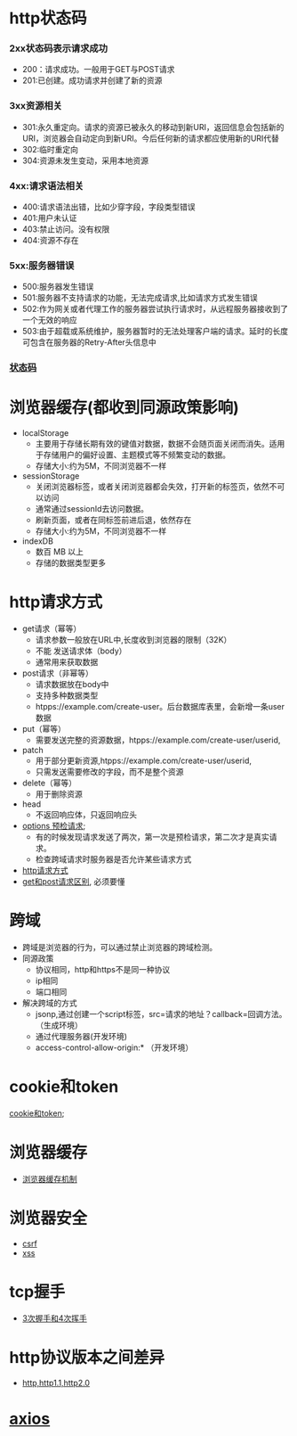 # http状态码

### 2xx状态码表示请求成功

- 200：请求成功。一般用于GET与POST请求
- 201:已创建。成功请求并创建了新的资源

### 3xx资源相关

- 301:永久重定向。请求的资源已被永久的移动到新URI，返回信息会包括新的URI，浏览器会自动定向到新URI。今后任何新的请求都应使用新的URI代替
- 302:临时重定向
- 304:资源未发生变动，采用本地资源

### 4xx:请求语法相关

- 400:请求语法出错，比如少穿字段，字段类型错误
- 401:用户未认证
- 403:禁止访问。没有权限
- 404:资源不存在

### 5xx:服务器错误

- 500:服务器发生错误
- 501:服务器不支持请求的功能，无法完成请求,比如请求方式发生错误
- 502:作为网关或者代理工作的服务器尝试执行请求时，从远程服务器接收到了一个无效的响应
- 503:由于超载或系统维护，服务器暂时的无法处理客户端的请求。延时的长度可包含在服务器的Retry-After头信息中
### [状态码](https://www.runoob.com/http/http-status-codes.html)

# 浏览器缓存(都收到同源政策影响)

- localStorage
    - 主要用于存储长期有效的键值对数据，数据不会随页面关闭而消失。适用于存储用户的偏好设置、主题模式等不频繁变动的数据。
    - 存储大小:约为5M，不同浏览器不一样
- sessionStorage
    - 关闭浏览器标签，或者关闭浏览器都会失效，打开新的标签页，依然不可以访问
    - 通常通过sessionId去访问数据。
    - 刷新页面，或者在同标签前进后退，依然存在
    - 存储大小:约为5M，不同浏览器不一样
- indexDB
    - 数百 MB 以上
    - 存储的数据类型更多

# http请求方式

- get请求（幂等）
    - 请求参数一般放在URL中,长度收到浏览器的限制（32K）
    - 不能 发送请求体（body）
    - 通常用来获取数据
- post请求（非幂等）
    - 请求数据放在body中
    - 支持多种数据类型
    - htpps://example.com/create-user。后台数据库表里，会新增一条user数据
- put（幂等）
    - 需要发送完整的资源数据，htpps://example.com/create-user/userid,
- patch
    - 用于部分更新资源,htpps://example.com/create-user/userid,
    - 只需发送需要修改的字段，而不是整个资源
- delete（幂等）
    - 用于删除资源
- head
    - 不返回响应体，只返回响应头
- [options 预检请求](https://juejin.cn/post/6844903765363916814);
    - 有的时候发现请求发送了两次，第一次是预检请求，第二次才是真实请求。
    - 检查跨域请求时服务器是否允许某些请求方式
- [http请求方式](https://juejin.cn/post/7331657679012806706?searchId=2025033017504244F83F2C1D6C7D2AF947)
- [get和post请求区别](https://juejin.cn/post/6844903433674178574?searchId=20250330175435DF07A51B0CA3552B570C), 必须要懂

# 跨域

- 跨域是浏览器的行为，可以通过禁止浏览器的跨域检测。
- 同源政策
    - 协议相同，http和https不是同一种协议
    - ip相同
    - 端口相同
- 解决跨域的方式
    - jsonp,通过创建一个script标签，src=请求的地址？callback=回调方法。（生成环境）
    - 通过代理服务器(开发环境)
    - access-control-allow-origin:* （开发环境）

# cookie和token

[cookie和token](https://juejin.cn/post/6844904034181070861?searchId=2025033019314985CA56999F58DBC58803);

# 浏览器缓存

- [浏览器缓存机制](https://juejin.cn/post/6844903593275817998)

# 浏览器安全

- [csrf](https://juejin.cn/post/6844903689702866952)
- [xss](https://juejin.cn/post/6844903685122703367)

# tcp握手

- [3次握手和4次挥手](https://blog.csdn.net/whuslei/article/details/6667471)

# http协议版本之间差异

- [http,http1.1,http2.0](https://juejin.cn/post/6844903489596833800?searchId=2025031313392774026AEED3D432655FB4)

# [axios](https://github.com/axios/axios)
